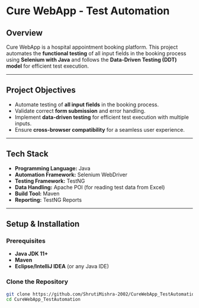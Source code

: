 # Cure WebApp - Test Automation 

## Overview  
Cure WebApp is a hospital appointment booking platform. This project automates the **functional testing** of all input fields in the booking process using **Selenium with Java** and follows the **Data-Driven Testing (DDT) model** for efficient test execution.

---

## Project Objectives  
- Automate testing of **all input fields** in the booking process.  
- Validate correct **form submission** and error handling.  
- Implement **data-driven testing** for efficient test execution with multiple inputs.  
- Ensure **cross-browser compatibility** for a seamless user experience.  

---

## Tech Stack  
- **Programming Language:** Java  
- **Automation Framework:** Selenium WebDriver  
- **Testing Framework:** TestNG  
- **Data Handling:** Apache POI (for reading test data from Excel)  
- **Build Tool:** Maven  
- **Reporting:** TestNG Reports  

---

## Setup & Installation  

### **Prerequisites**  
- **Java JDK 11+**  
- **Maven**  
- **Eclipse/IntelliJ IDEA** (or any Java IDE)  

### **Clone the Repository**  
```sh
git clone https://github.com/ShrutiMishra-2002/CureWebApp_TestAutomation.git
cd CureWebApp_TestAutomation



